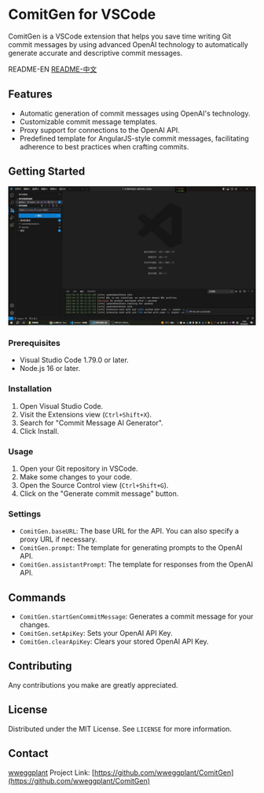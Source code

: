 # ComitGen for VSCode

ComitGen is a VSCode extension that helps you save time writing Git commit messages by using advanced OpenAI technology to automatically generate accurate and descriptive commit messages.

README-EN [README-中文](./README-ZH.md)
## Features

- Automatic generation of commit messages using OpenAI's technology.
- Customizable commit message templates.
- Proxy support for connections to the OpenAI API.
- Predefined template for AngularJS-style commit messages, facilitating adherence to best practices when crafting commits.

## Getting Started
![screenshot](./assets/screenshot.gif)
### Prerequisites

- Visual Studio Code 1.79.0 or later.
- Node.js 16 or later.

### Installation

1. Open Visual Studio Code.
2. Visit the Extensions view (`Ctrl+Shift+X`).
3. Search for "Commit Message AI Generator".
4. Click Install.

### Usage

1. Open your Git repository in VSCode.
2. Make some changes to your code.
3. Open the Source Control view (`Ctrl+Shift+G`).
4. Click on the "Generate commit message" button.

### Settings

- `ComitGen.baseURL`: The base URL for the API. You can also specify a proxy URL if necessary.
- `ComitGen.prompt`: The template for generating prompts to the OpenAI API.
- `ComitGen.assistantPrompt`: The template for responses from the OpenAI API.

## Commands

- `ComitGen.startGenCommitMessage`: Generates a commit message for your changes.
- `ComitGen.setApiKey`: Sets your OpenAI API Key.
- `ComitGen.clearApiKey`: Clears your stored OpenAI API Key.

## Contributing

Any contributions you make are greatly appreciated.

## License

Distributed under the MIT License. See `LICENSE` for more information.

## Contact

[wweggplant](mailto:weiainijiujiu@126.com)
Project Link: [https://github.com/wweggplant/ComitGen](https://github.com/wweggplant/ComitGen)

